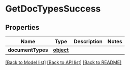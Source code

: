 # GetDocTypesSuccess

## Properties
Name | Type | Description | Notes
------------ | ------------- | ------------- | -------------
**documentTypes** | [**object**](.md) |  | 

[[Back to Model list]](../README.md#documentation-for-models) [[Back to API list]](../README.md#documentation-for-api-endpoints) [[Back to README]](../README.md)


